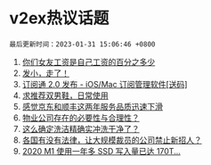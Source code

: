 # v2ex热议话题

`最后更新时间：2023-01-31 15:06:46 +0800`

1. [你们女友工资是自己工资的百分之多少](https://www.v2ex.com/t/911671)
1. [发小，走了！](https://www.v2ex.com/t/911802)
1. [订阅通 2.0 发布 - iOS/Mac 订阅管理软件[送码]](https://www.v2ex.com/t/911840)
1. [求推荐双男鞋，日常使用](https://www.v2ex.com/t/911677)
1. [感觉京东和顺丰这两年服务品质迅速下滑](https://www.v2ex.com/t/911831)
1. [物业公司存在的必要性与合理性？](https://www.v2ex.com/t/911891)
1. [这么确定洗洁精确实冲洗干净了？](https://www.v2ex.com/t/911661)
1. [各国有没有法律，让大规模裁员的公司禁止新招人？](https://www.v2ex.com/t/911792)
1. [2020 M1 使用一年多 SSD 写入量已达 170T...](https://www.v2ex.com/t/911728)

